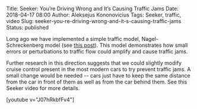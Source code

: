 Title: Seeker: You’re Driving Wrong and It’s Causing Traffic Jams
Date: 2018-04-17 08:00
Author: Aleksejus Kononovicius
Tags: Seeker, traffic, video
Slug: seeker-you-re-driving-wrong-and-it-s-causing-traffic-jams
Status: published

Long ago we have implemented a simple traffic model, Nagel-Schreckenberg
model (see [this post]({filename}/articles/2014/stok-vaziuok-bangos.md)).
This model demonstrates how small errors or perturbations to traffic flow
could amplify and cause traffic jams.

Further research in this direction suggests that we could slightly modify
cruise control present in the most modern cars to try prevent traffic jams.
A small change would be needed -- cars just have to keep the same distance
from the car in front of them as well as from the car behind them. See this
Seeker video for more details.

[youtube v="J07hRkbfFv4"]

